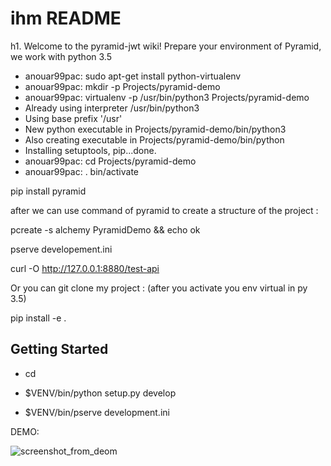 ihm README
==================

h1. Welcome to the pyramid-jwt wiki! Prepare your environment of Pyramid, we work with python 3.5

- anouar99pac: sudo apt-get install python-virtualenv
- anouar99pac: mkdir -p Projects/pyramid-demo
- anouar99pac: virtualenv -p /usr/bin/python3 Projects/pyramid-demo
- Already using interpreter /usr/bin/python3
- Using base prefix '/usr'
- New python executable in Projects/pyramid-demo/bin/python3
- Also creating executable in Projects/pyramid-demo/bin/python
- Installing setuptools, pip...done.
- anouar99pac: cd Projects/pyramid-demo
- anouar99pac: . bin/activate


pip install pyramid

after we can use command of pyramid to create a structure of the project :

pcreate -s alchemy PyramidDemo && echo ok

pserve developement.ini

curl -O http://127.0.0.1:8880/test-api

Or you can git clone my project : (after you activate you env virtual in py 3.5)

pip install -e .

Getting Started
---------------

- cd <directory containing this file>

- $VENV/bin/python setup.py develop

- $VENV/bin/pserve development.ini

DEMO: 

![screenshot_from_deom](https://user-images.githubusercontent.com/12816334/30252045-c25ef3e6-966b-11e7-9c57-b99e340e3c2b.png)
